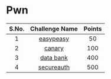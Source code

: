 # Pwn

|S.No.| Challenge Name | Points |
|:---:|:--------------:|:------:|
|1|[easypeasy](easypeasy/)|50|
|2    |[canary](canary/)   |100|
|3   |[data bank](data_bank/)   |400   |
|4   |[secureauth](secureauth/)   |500  |

